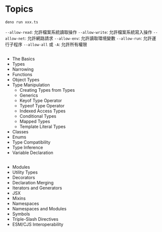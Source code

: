 # Topics

```bash
deno run xxx.ts
```

`--allow-read`: 允許檔案系統讀取操作
`--allow-write`: 允許檔案系統寫入操作
`--allow-net`: 允許網路請求
`--allow-env`: 允許讀取環境變數
`--allow-run`: 允許運行子程序
`--allow-all` 或 `-A`: 允許所有權限

## 
- The Basics
- Types
- Narrowing
- Functions
- Object Types
- Type Manipulation
    - Creating Types from Types
    - Generics
    - Keyof Type Operator
    - Typeof Type Operator
    - Indexed Access Types
    - Conditional Types
    - Mapped Types
    - Template Literal Types
- Classes
- Enums
- Type Compatibility
- Type Inference
- Variable Declaration

## 
- Modules
- Utility Types
- Decorators
- Declaration Merging
- Iterators and Generators
- JSX
- Mixins
- Namespaces
- Namespaces and Modules
- Symbols
- Triple-Slash Directives
- ESM/CJS Interoperability